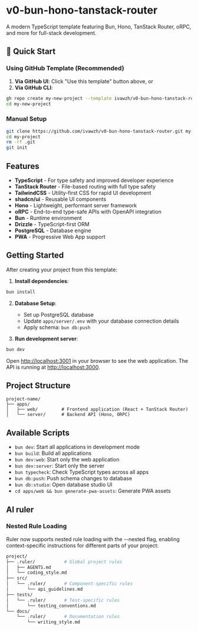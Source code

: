 # v0-bun-hono-tanstack-router

A modern TypeScript template featuring Bun, Hono, TanStack Router, oRPC, and more for full-stack development.

## 🚀 Quick Start

### Using GitHub Template (Recommended)

1. **Via GitHub UI**: Click "Use this template" button above, or
2. **Via GitHub CLI**:
```bash
gh repo create my-new-project --template ivawzh/v0-bun-hono-tanstack-router --clone
cd my-new-project
```

### Manual Setup
```bash
git clone https://github.com/ivawzh/v0-bun-hono-tanstack-router.git my-project
cd my-project
rm -rf .git
git init
```

## Features

- **TypeScript** - For type safety and improved developer experience
- **TanStack Router** - File-based routing with full type safety
- **TailwindCSS** - Utility-first CSS for rapid UI development
- **shadcn/ui** - Reusable UI components
- **Hono** - Lightweight, performant server framework
- **oRPC** - End-to-end type-safe APIs with OpenAPI integration
- **Bun** - Runtime environment
- **Drizzle** - TypeScript-first ORM
- **PostgreSQL** - Database engine
- **PWA** - Progressive Web App support

## Getting Started

After creating your project from this template:

1. **Install dependencies**:
```bash
bun install
```

2. **Database Setup**:
   - Set up PostgreSQL database
   - Update `apps/server/.env` with your database connection details
   - Apply schema: `bun db:push`

3. **Run development server**:
```bash
bun dev
```

Open [http://localhost:3001](http://localhost:3001) in your browser to see the web application.
The API is running at [http://localhost:3000](http://localhost:3000).





## Project Structure

```
project-name/
├── apps/
│   ├── web/         # Frontend application (React + TanStack Router)
│   └── server/      # Backend API (Hono, ORPC)
```

## Available Scripts

- `bun dev`: Start all applications in development mode
- `bun build`: Build all applications
- `bun dev:web`: Start only the web application
- `bun dev:server`: Start only the server
- `bun typecheck`: Check TypeScript types across all apps
- `bun db:push`: Push schema changes to database
- `bun db:studio`: Open database studio UI
- `cd apps/web && bun generate-pwa-assets`: Generate PWA assets

## AI ruler

### Nested Rule Loading

Ruler now supports nested rule loading with the --nested flag, enabling context-specific instructions for different parts of your project:

```bash
project/
├── .ruler/           # Global project rules
│   ├── AGENTS.md
│   └── coding_style.md
├── src/
│   └── .ruler/       # Component-specific rules
│       └── api_guidelines.md
├── tests/
│   └── .ruler/       # Test-specific rules
│       └── testing_conventions.md
└── docs/
    └── .ruler/       # Documentation rules
        └── writing_style.md
```
